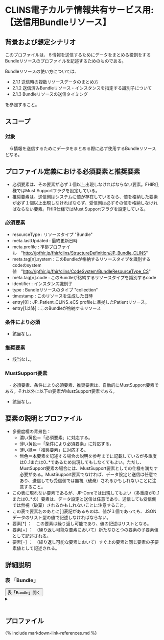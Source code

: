 
# CLINS電子カルテ情報共有サービス用: 【送信用Bundleリソース】

## 背景および想定シナリオ
このプロファイルは、６情報を送信するためにデータをまとめる役割をするBundleリソースのプロファイルを記述するためのものである。

Bundleリソースの使い方については、

  - 2.1.1 送信時の複数リソースデータのまとめ方
  - 2.1.2 送信済みBundleリソース・インスタンスを指定する識別子について
  - 2.1.3 Bundleリソースの送信タイミング

を参照すること。

## スコープ
### 対象
　６情報を送信するためにデータをまとめる際に必ず使用するBundleリソースとなる。

## プロファイル定義における必須要素と推奨要素
  - 必須要素は、その要素が必ず１個以上出現しなければならない要素。FHIR仕様ではMust Supportフラグを設定している。
  - 推奨要素は、送信側はシステムに値が存在しているなら、値を格納した要素が必ず１個以上出現しなければならず、受信側は必ずその値を格納しなければならない要素。FHIR仕様ではMust Supportフラグを設定している。

### 必須要素
  - resourceType : リソースタイプ "Bundle"
  - meta.lastUpdated : 最終更新日時
  - meta.profile : 準拠プロファイル　"http://jpfhir.jp/fhir/clins/StructureDefinition/JP_Bundle_CLINS"
  - meta.tag[n].system : このBundleが格納するリソースタイプを識別するcodeのsystem値　"http://jpfhir.jp/fhir/clins/CodeSystem/BundleResourceType_CS"
  - meta.tag[n].code : このBundleが格納するリソースタイプを識別するcode
  - identifier : インスタンス識別子
  - type : Bundleリソースのタイプ "collection"
  - timestamp : このリソースを生成した日時
  - entry[0] : JP_Patient_CLINS_eCS profileに準拠したPatientリソース。
  - entry[1以降] : このBundleが格納するリソース

### 条件により必須
  - 該当なし。

### 推奨要素
  - 該当なし。

### MustSupport要素
　- 必須要素、条件により必須要素、推奨要素は、自動的にMustSupport要素である。それ以外に以下の要素がMustSupport要素である。
  - 該当なし。

## 要素の説明とプロファイル
  - 多重度欄の背景色：
    - 濃い黄色＝「必須要素」に対応する。
    - 薄い黄色＝「条件により必須要素」に対応する。
    - 薄い緑＝「推奨要素」に対応する。
    - 無色＝本要素を記述する場合の説明を参考までに記載しているが多重度は0..1または0..*であるため出現してもしなくてもよい。ただし、MustSupport要素の場合には、MustSupport要素としての仕様を満たす必要がある。MustSupport要素でなければ、データ設定と送信は任意であり、送信しても受信側では無視（破棄）されるかもしれないことに注意すること。
  - この表に現れない要素であるが、JP-Coreでは出現してもよい（多重度が0..1または0..*の）要素は、データ設定と送信は任意であり、送信しても受信側では無視（破棄）されるかもしれないことに注意すること。
  - この表で要素名のあとに[ ]表記があるものは、値が１個であっても、JSONデータのリスト型の値で記述しなければならない。
  - 要素[*] ：　この要素は繰り返し可能であり、値の記述はリストとなる。
  - 要素[+] ：　（繰り返し可能な要素において）新たなひとつの要素の子要素値として記述される。
  - 要素[=] ：　（繰り返し可能な要素において）すぐ上の要素と同じ要素の子要素値として記述される。

## 詳細説明


<script>
function details_open(onoff, idname, idCloseButton){
  var elem = document.getElementById(idname);
  elem.open = onoff;
  if (onoff == true){
    document.getElementById(idCloseButton).style.display = 'none';
  } else {
    document.getElementById(idCloseButton).style.display = 'inline';
  }
}
</script>


<h3>表 「Bundle」</h3>
<button id="mrc" type="button" onclick="details_open(true,'TableDetails','mrc')">表「Bundle」開く</button>
<details id="TableDetails">
<button type="button" onclick="details_open(false,'TableDetails', 'mrc')">閉じる</button>
<summary></summary>


<div id="Table_18042" class="htmlTable" align=center x:publishsource="Excel">

<table border=0 cellpadding=0 cellspacing=0 width=1038 style='border-collapse:
 collapse;table-layout:fixed;width:778pt'>
 <col class=xl325 width=107 style='mso-width-source:userset;mso-width-alt:2925;
 width:80pt'>
 <col class=xl325 width=73 span=3 style='mso-width-source:userset;mso-width-alt:
 2011;width:55pt'>
 <col class=xl325 width=35 style='mso-width-source:userset;mso-width-alt:950;
 width:26pt'>
 <col class=xl325 width=87 style='mso-width-source:userset;mso-width-alt:2377;
 width:65pt'>
 <col class=xl325 width=359 style='mso-width-source:userset;mso-width-alt:9837;
 width:269pt'>
 <col class=xl325 width=36 style='mso-width-source:userset;mso-width-alt:987;
 width:27pt'>
 <col class=xl461 width=195 style='mso-width-source:userset;mso-width-alt:5339;
 width:146pt'>
 <tr height=68 style='mso-height-source:userset;height:51.0pt'>
  <td colspan=9 height=68 class=xl456 align=left width=1038 style='height:51.0pt;
  width:778pt'><a name="Print_Area"><ruby>多重度<span style='display:none'><rt>タジュウド
  </rt></span></ruby>は、<ruby>親<span style='display:none'><rt>オヤ </rt></span></ruby><ruby>要素<span
  style='display:none'><rt>ヨウソ </rt></span></ruby>が<ruby>出現<span
  style='display:none'><rt>シュツゲン </rt></span></ruby>した<ruby>場合<span
  style='display:none'><rt>バアイ </rt></span></ruby>の<ruby>多重度<span
  style='display:none'><rt>タジュウド </rt></span></ruby>。たとえばある<ruby>子要素<span
  style='display:none'><rt>コヨウソ </rt></span></ruby>の<ruby>多重度<span
  style='display:none'><rt>タジュウド </rt></span></ruby>が1..1であっても<ruby>親要素<span
  style='display:none'><rt>オヤヨウソ </rt></span></ruby>が<ruby>出現<span
  style='display:none'><rt>シュツゲン </rt></span></ruby>しない<ruby>場合<span
  style='display:none'><rt>バアイ </rt></span></ruby>にはその<ruby>子要素<span
  style='display:none'><rt>コヨウソ </rt></span></ruby>は<ruby>出現<span
  style='display:none'><rt>シュツゲン </rt></span></ruby>しない。<ruby>逆<span
  style='display:none'><rt>ギャク </rt></span></ruby>に<ruby>親要素<span
  style='display:none'><rt>オヤヨウソ </rt></span></ruby>が<ruby>出現<span
  style='display:none'><rt>シュツゲン </rt></span></ruby>する<ruby>場合<span
  style='display:none'><rt>バアイ </rt></span></ruby>には、この<ruby>子要素<span
  style='display:none'><rt>コヨウソ </rt></span></ruby>は<ruby>出現<span
  style='display:none'><rt>シュツゲン </rt></span></ruby>しなければならない。</a></td>
 </tr>
 <tr height=100 style='height:75.0pt'>
  <td height=100 class=xl68 width=107 style='height:75.0pt;border-top:none;
  width:80pt'>要素Lv1</td>
  <td class=xl315 width=73 style='border-top:none;border-left:none;width:55pt'>要素Lv2</td>
  <td class=xl315 width=73 style='border-top:none;border-left:none;width:55pt'>要素Lv3</td>
  <td class=xl315 width=73 style='border-top:none;border-left:none;width:55pt'>要素Lv4</td>
  <td class=xl316 width=35 style='border-top:none;border-left:none;width:26pt'>多重度</td>
  <td class=xl315 width=87 style='border-top:none;border-left:none;width:65pt'>型</td>
  <td class=xl315 width=359 style='border-top:none;border-left:none;width:269pt'>説明</td>
  <td class=xl315 width=36 style='border-top:none;border-left:none;width:27pt'><ruby>固定値<span
  style='display:none'><rt class=font7>コテイチ</rt></span></ruby> <br>
    <ruby>／<span style='display:none'><rt class=font7>レイジ</rt></span></ruby> <ruby>例<span
  style='display:none'><rt class=font7>ジ</rt></span></ruby> 示</td>
  <td class=xl317 width=195 style='border-top:none;border-left:none;width:146pt'><ruby>固定値<span
  style='display:none'><rt class=font7>コテイチ</rt></span></ruby> または<ruby>例示<span
  style='display:none'><rt class=font7>レイジ</rt></span></ruby></td>
 </tr>
 <tr height=40 style='height:30.0pt'>
  <td height=40 class=xl274 width=107 style='height:30.0pt;border-top:none;
  width:80pt'>resourceType</td>
  <td class=xl282 width=73 style='border-top:none;border-left:none;width:55pt'>　</td>
  <td class=xl282 width=73 style='border-top:none;border-left:none;width:55pt'>　</td>
  <td class=xl282 width=73 style='border-top:none;border-left:none;width:55pt'>　</td>
  <td class=xl318 width=35 style='border-top:none;border-left:none;width:26pt'>1..1</td>
  <td class=xl282 width=87 style='border-top:none;border-left:none;width:65pt'>string</td>
  <td class=xl319 width=359 style='border-top:none;border-left:none;width:269pt'>Bundleリソースであることを示す。</td>
  <td class=xl282 width=36 style='border-top:none;border-left:none;width:27pt'>固定値</td>
  <td class=xl320 width=195 style='border-top:none;border-left:none;width:146pt'>&quot;Bundle&quot;</td>
 </tr>
 <tr height=20 style='height:15.0pt'>
  <td height=20 class=xl274 width=107 style='height:15.0pt;border-top:none;
  width:80pt'>meta</td>
  <td class=xl282 width=73 style='border-top:none;border-left:none;width:55pt'>　</td>
  <td class=xl282 width=73 style='border-top:none;border-left:none;width:55pt'>　</td>
  <td class=xl282 width=73 style='border-top:none;border-left:none;width:55pt'>　</td>
  <td class=xl445 width=35 style='border-top:none;border-left:none;width:26pt'>1..1</td>
  <td class=xl282 width=87 style='border-top:none;border-left:none;width:65pt'>Meta</td>
  <td class=xl282 width=359 style='border-top:none;border-left:none;width:269pt'>　</td>
  <td class=xl282 width=36 style='border-top:none;border-left:none;width:27pt'>　</td>
  <td class=xl320 width=195 style='border-top:none;border-left:none;width:146pt'>　</td>
 </tr>
 <tr height=340 style='height:255.0pt'>
  <td height=340 class=xl274 width=107 style='height:255.0pt;border-top:none;
  width:80pt'>meta</td>
  <td class=xl282 width=73 style='border-top:none;border-left:none;width:55pt'>lastUpdated</td>
  <td class=xl282 width=73 style='border-top:none;border-left:none;width:55pt'>　</td>
  <td class=xl282 width=73 style='border-top:none;border-left:none;width:55pt'>　</td>
  <td class=xl445 width=35 style='border-top:none;border-left:none;width:26pt'>1..1</td>
  <td class=xl282 width=87 style='border-top:none;border-left:none;width:65pt'>instant</td>
  <td class=xl282 width=359 style='border-top:none;border-left:none;width:269pt'>最終更新日時。YYYY-MM-DDThh:mm:ss.sss+zz:zz<br>
   
  この要素は、このリソースのデータを取り込んで蓄積していたシステムが、このリソースになんらかの変更があった可能性があった日時を取得し、このデータを再取り込みする必要性の判断をするために使われる。<ruby>本要素<span
  style='display:none'><rt>ホンヨウソ </rt></span></ruby>に前回取り込んだ時点より後の日時が設定されている場合には、なんらかの変更があった可能性がある（変更がない場合もある）ものとして判断される。したがって、内容になんらかの変更があった場合、またはこのリソースのデータが初めて作成された場合には、その時点以降の日時（たとえば、このリソースのデータを作成した日時）を設定しなければならない。内容の変更がない場合でも、このリソースのデータが作り直された場合や単に複写された場合にその日時を設定しなおしてもよい。ただし、内容に変更がないのであれば、日時を変更しなくてもよい。また、この要素の変更とmeta.versionIdの変更とは、必ずしも連動しないことがある。</td>
  <td class=xl282 width=36 style='border-top:none;border-left:none;width:27pt'>例示</td>
  <td class=xl320 width=195 style='border-top:none;border-left:none;width:146pt'>&quot;2015-02-07T13:28:17.239+09:00&quot;</td>
 </tr>
 <tr height=100 style='height:75.0pt'>
  <td height=100 class=xl274 width=107 style='height:75.0pt;border-top:none;
  width:80pt'>meta</td>
  <td class=xl282 width=73 style='border-top:none;border-left:none;width:55pt'>profile[+]</td>
  <td class=xl282 width=73 style='border-top:none;border-left:none;width:55pt'>　</td>
  <td class=xl282 width=73 style='border-top:none;border-left:none;width:55pt'>　</td>
  <td class=xl445 width=35 style='border-top:none;border-left:none;width:26pt'>1..*</td>
  <td class=xl282 width=87 style='border-top:none;border-left:none;width:65pt'>canonical(StructureDefinition)</td>
  <td class=xl323 width=359 style='border-top:none;border-left:none;width:269pt'>準拠しているプロファイルを受信側に通知したい場合には、本文書のプロファイルを識別するURLを指定する。<br>
   
  http://jpfhir.jp/fhir/clins/StructureDefinition/JP_Bundle_CLINS　を設定する。<br>
    </td>
  <td class=xl282 width=36 style='border-top:none;border-left:none;width:27pt'>固定値</td>
  <td class=xl256 width=195 style='border-top:none;border-left:none;width:146pt'><a
  href="http://jpfhir.jp/fhir/clins/StructureDefinition/JP_Bundle_CLINS"
  target="_parent">http://jpfhir.jp/fhir/clins/StructureDefinition/JP_Bundle_CLINS</a></td>
 </tr>
 <tr height=60 style='height:45.0pt'>
  <td height=60 class=xl72 width=107 style='height:45.0pt;width:80pt'>meta</td>
  <td class=xl73 width=73 style='width:55pt'>tag[*]</td>
  <td class=xl73 width=73 style='width:55pt'>　</td>
  <td class=xl73 width=73 style='width:55pt'>　</td>
  <td class=xl313 width=35 style='width:26pt'>1..*</td>
  <td class=xl73 width=87 style='width:65pt'>Coding</td>
  <td class=xl88 width=359 style='width:269pt'>本リソースのメタデータ。<br>
    CLINSでのBundleリソースに含まれる６情報リソースカテゴリーをmeta.tag要素に記述する。</td>
  <td class=xl73 width=36 style='width:27pt'>　</td>
  <td class=xl294 width=195 style='width:146pt'>　</td>
 </tr>
 <tr height=84 style='height:63.0pt'>
  <td height=84 class=xl72 width=107 style='height:63.0pt;width:80pt'>meta</td>
  <td class=xl73 width=73 style='width:55pt'>tag[+]</td>
  <td class=xl73 width=73 style='width:55pt'>system</td>
  <td class=xl73 width=73 style='width:55pt'>　</td>
  <td class=xl313 width=35 style='width:26pt'>1..1</td>
  <td class=xl73 width=87 style='width:65pt'>uri</td>
  <td class=xl284 width=359 style='width:269pt'>固定値
  http://jpfhir.jp/fhir/clins/CodeSystem/BundleResourceType_CS　を設定する。</td>
  <td class=xl73 width=36 style='width:27pt'>固定値</td>
  <td class=xl85 width=195 style='width:146pt'><a
  href="http://jpfhir.jp/fhir/clins/CodeSystem/BundleResourceType_CS"
  target="_parent">http://jpfhir.jp/fhir/clins/CodeSystem/BundleResourceType_CS</a></td>
 </tr>
 <tr height=160 style='height:120.0pt'>
  <td height=160 class=xl72 width=107 style='height:120.0pt;width:80pt'>meta</td>
  <td class=xl73 width=73 style='width:55pt'>tag[=]</td>
  <td class=xl73 width=73 style='width:55pt'>code</td>
  <td class=xl73 width=73 style='width:55pt'>　</td>
  <td class=xl313 width=35 style='width:26pt'>1..1</td>
  <td class=xl73 width=87 style='width:65pt'>code</td>
  <td class=xl88 width=359 style='width:269pt'>Bundleリソースに含まれる６情報リソースカテゴリーのいずれかをhhttp://jpfhir.jp/fhir/clins/ValueSet/BundleResourceType_VSのValuseSetから設定する。<br>
   
  具体的には、&quot;AllergyIntolerance&quot;、&quot;Condition&quot;、&quot;Observation&quot;、&quot;MedicationRequest&quot;　のいずれかの値を設定する。<br>
    </td>
  <td class=xl73 width=36 style='width:27pt'><ruby>例<span style='display:none'><rt>レイジ
  </rt></span></ruby>示</td>
  <td class=xl294 width=195 style='width:146pt'>&quot;Observation&quot;</td>
 </tr>
 <tr height=175 style='page-break-before:always;mso-height-source:userset;
  height:131.0pt'>
  <td height=175 class=xl326 align=left width=107 style='height:131.0pt;
  border-top:none;width:80pt'>identifier[*]</td>
  <td class=xl96 width=73 style='border-top:none;border-left:none;width:55pt'>　</td>
  <td class=xl96 width=73 style='border-top:none;border-left:none;width:55pt'>　</td>
  <td class=xl96 width=73 style='border-top:none;border-left:none;width:55pt'>　</td>
  <td class=xl327 align=left width=35 style='border-top:none;border-left:none;
  width:26pt'>1..*</td>
  <td class=xl96 align=left width=87 style='border-top:none;border-left:none;
  width:65pt'>Identifier</td>
  <td class=xl96 align=left width=359 style='border-top:none;border-left:none;
  width:269pt'>この文書Bundleの<ruby>一意<span style='display:none'><rt>&#129351;</rt></span></ruby>の識別子。Bund<ruby>le<span
  style='display:none'><rt>ジュシｎ </rt></span></ruby><ruby>作<span
  style='display:none'><rt>レキ </rt></span></ruby><ruby>成時<span
  style='display:none'><rt>カンリ </rt></span></ruby><ruby>にシ<span
  style='display:none'><rt>バンゴウ </rt></span></ruby>ステムが設定する。<br>
   
  Bundleリソースのidentifier要素は、電子カルテ情報共有サービス側で保存される。送信側は、後続の送信においてこのidentifierを指定することで、<ruby>受信<span
  style='display:none'><rt>ジュシン </rt></span></ruby><ruby>側<span
  style='display:none'><rt>ガワ </rt></span></ruby>は過去に<ruby>受信<span
  style='display:none'><rt>ジュシン </rt></span></ruby>したBundleリソースを<ruby>特定<span
  style='display:none'><rt>トクテイ </rt></span></ruby>し、それに含まれていた全データについて削除、更新などの処理を行うためにこれを<ruby>使用<span
  style='display:none'><rt>シヨウ </rt></span></ruby>する。</td>
  <td class=xl96 width=36 style='border-top:none;border-left:none;width:27pt'>　</td>
  <td class=xl320 width=195 style='border-top:none;border-left:none;width:146pt'>　</td>
 </tr>
 <tr height=56 style='height:42.0pt'>
  <td height=56 class=xl326 align=left width=107 style='height:42.0pt;
  border-top:none;width:80pt'>identifier[+]</td>
  <td class=xl96 align=left width=73 style='border-top:none;border-left:none;
  width:55pt'>system</td>
  <td class=xl96 width=73 style='border-top:none;border-left:none;width:55pt'>　</td>
  <td class=xl96 width=73 style='border-top:none;border-left:none;width:55pt'>　</td>
  <td class=xl327 align=left width=35 style='border-top:none;border-left:none;
  width:26pt'>1..1</td>
  <td class=xl96 align=left width=87 style='border-top:none;border-left:none;
  width:65pt'>uri</td>
  <td class=xl96 align=left width=359 style='border-top:none;border-left:none;
  width:269pt'><ruby>固<span style='display:none'><rt>コテイチ </rt></span></ruby>定値　&quot;http://jpfhir.jp/fhir/clins/bundle-identifier&quot;を<ruby>設定<span
  style='display:none'><rt>セッテイ </rt></span></ruby>する。 </td>
  <td class=xl96 align=left width=36 style='border-top:none;border-left:none;
  width:27pt'>固定値</td>
  <td class=xl462 align=left width=195 style='border-top:none;border-left:none;
  width:146pt'>http://jpfhir.jp/fhir/clins/bundle-identifier</td>
 </tr>
 <tr height=281 style='mso-height-source:userset;height:211.0pt'>
  <td height=281 class=xl326 align=left width=107 style='height:211.0pt;
  border-top:none;width:80pt'>identifier[=]</td>
  <td class=xl96 align=left width=73 style='border-top:none;border-left:none;
  width:55pt'>value</td>
  <td class=xl96 width=73 style='border-top:none;border-left:none;width:55pt'>　</td>
  <td class=xl96 width=73 style='border-top:none;border-left:none;width:55pt'>　</td>
  <td class=xl327 align=left width=35 style='border-top:none;border-left:none;
  width:26pt'>1..1</td>
  <td class=xl96 align=left width=87 style='border-top:none;border-left:none;
  width:65pt'>string</td>
  <td class=xl96 align=left width=359 style='border-top:none;border-left:none;
  width:269pt'>以下に記載する[報告単位識別ID]　を設定する。<br>
    [報告単位識別ID]： 次の３つの文字列を半角ハット記号（^）で連結した文字列。<br>
    <font class="font47">【保険医療機関番号10桁】</font><font class="font10">：（内訳：都道府県番号２桁、点数表コード（医療機関区分）１桁、医療機関番号７桁）<br>
    </font><font class="font47">【被保険者個人識別子】</font><font class="font10">：　６情報送信仕様に記載の「6:被保険者個人識別子の格納」の仕様に従う。<br>
    </font><font class="font47">【報告単位データ一意識別ID：報告単位のデータを医療機関のシステムとして医療機関内で一意に識別できる粒度のID文字列】</font><font
  class="font10">：当該システムが当該患者データの中で一意性を保証できるよう生成した半角文字列（英大文字、数字、ハイフン記号のみ可）。最大128文字とすること。&quot;</font></td>
  <td class=xl96 align=left width=36 style='border-top:none;border-left:none;
  width:27pt'><ruby>例<span style='display:none'><rt>レイジ </rt></span></ruby>示</td>
  <td class=xl320 width=195 style='border-top:none;border-left:none;width:146pt'>&quot;1311234567-2020-00123456&quot;</td>
 </tr>
 <tr height=40 style='height:30.0pt'>
  <td height=40 class=xl326 align=left width=107 style='height:30.0pt;
  border-top:none;width:80pt'>type</td>
  <td class=xl96 width=73 style='border-top:none;border-left:none;width:55pt'>　</td>
  <td class=xl96 width=73 style='border-top:none;border-left:none;width:55pt'>　</td>
  <td class=xl96 width=73 style='border-top:none;border-left:none;width:55pt'>　</td>
  <td class=xl327 align=left width=35 style='border-top:none;border-left:none;
  width:26pt'>1..1</td>
  <td class=xl96 align=left width=87 style='border-top:none;border-left:none;
  width:65pt'>code</td>
  <td class=xl96 align=left width=359 style='border-top:none;border-left:none;
  width:269pt'>Bundleリソースのタイプ。<ruby>本<span style='display:none'><rt>ホン </rt></span></ruby><ruby>仕様<span
  style='display:none'><rt>シヨウ </rt></span></ruby>では&quot;collection&quot;<ruby>固定<span
  style='display:none'><rt>コテイ </rt></span></ruby>とする。</td>
  <td class=xl96 align=left width=36 style='border-top:none;border-left:none;
  width:27pt'>固定値</td>
  <td class=xl320 width=195 style='border-top:none;border-left:none;width:146pt'>&quot;collection&quot;</td>
 </tr>
 <tr height=83 style='mso-height-source:userset;height:62.0pt'>
  <td height=83 class=xl326 align=left width=107 style='height:62.0pt;
  border-top:none;width:80pt'>timestamp</td>
  <td class=xl96 width=73 style='border-top:none;border-left:none;width:55pt'>　</td>
  <td class=xl96 width=73 style='border-top:none;border-left:none;width:55pt'>　</td>
  <td class=xl96 width=73 style='border-top:none;border-left:none;width:55pt'>　</td>
  <td class=xl327 align=left width=35 style='border-top:none;border-left:none;
  width:26pt'>1..1</td>
  <td class=xl96 align=left width=87 style='border-top:none;border-left:none;
  width:65pt'>instant</td>
  <td class=xl96 align=left width=359 style='border-top:none;border-left:none;
  width:269pt'>このリソースを生成した日時。時刻の精度はミリ秒とし、タイムゾーンを含めること。</td>
  <td class=xl96 align=left width=36 style='border-top:none;border-left:none;
  width:27pt'>例示</td>
  <td class=xl320 width=195 style='border-top:none;border-left:none;width:146pt'>&quot;2021-02-01T13:28:17.239+09:00&quot;</td>
 </tr>
 <tr height=40 style='height:30.0pt'>
  <td height=40 class=xl326 align=left width=107 style='height:30.0pt;
  border-top:none;width:80pt'>entry[*]</td>
  <td class=xl96 width=73 style='border-top:none;border-left:none;width:55pt'>　</td>
  <td class=xl96 width=73 style='border-top:none;border-left:none;width:55pt'>　</td>
  <td class=xl96 width=73 style='border-top:none;border-left:none;width:55pt'>　</td>
  <td class=xl327 align=left width=35 style='border-top:none;border-left:none;
  width:26pt'>1..*</td>
  <td class=xl96 align=left width=87 style='border-top:none;border-left:none;
  width:65pt'>BackboneElement</td>
  <td class=xl96 align=left width=359 style='border-top:none;border-left:none;
  width:269pt'>Bundleに含まれる全リソースエントリを<ruby>格納<span style='display:none'><rt>カクノウ
  </rt></span></ruby>する。</td>
  <td class=xl96 width=36 style='border-top:none;border-left:none;width:27pt'>　</td>
  <td class=xl320 width=195 style='border-top:none;border-left:none;width:146pt'>　</td>
 </tr>
 <tr height=75 style='mso-height-source:userset;height:56.0pt'>
  <td height=75 class=xl326 align=left width=107 style='height:56.0pt;
  border-top:none;width:80pt'>entry[+]</td>
  <td class=xl96 align=left width=73 style='border-top:none;border-left:none;
  width:55pt'>fullUrl</td>
  <td class=xl96 width=73 style='border-top:none;border-left:none;width:55pt'>　</td>
  <td class=xl96 width=73 style='border-top:none;border-left:none;width:55pt'>　</td>
  <td class=xl327 align=left width=35 style='border-top:none;border-left:none;
  width:26pt'>1..1</td>
  <td class=xl96 align=left width=87 style='border-top:none;border-left:none;
  width:65pt'>uri</td>
  <td class=xl96 align=left width=359 style='border-top:none;border-left:none;
  width:269pt'>エントリリスト内の<ruby>各<span style='display:none'><rt>カクコジン サイショ
  ヒツオユヒッス ヒッス<span style='mso-spacerun:yes'>  </span></rt></span></ruby>リソースを一意に識別するためのUUID。</td>
  <td class=xl96 align=left width=36 style='border-top:none;border-left:none;
  width:27pt'>例示</td>
  <td class=xl320 width=195 style='border-top:none;border-left:none;width:146pt'>&quot;urn:uuid:179f9f7f-e546-04c2-6888-a9e0b24e5720&quot;</td>
 </tr>
 <tr height=300 style='page-break-before:always;height:225.0pt'>
  <td height=300 class=xl326 align=left width=107 style='height:225.0pt;
  border-top:none;width:80pt'>entry[=]</td>
  <td class=xl96 align=left width=73 style='border-top:none;border-left:none;
  width:55pt'>resource</td>
  <td class=xl96 width=73 style='border-top:none;border-left:none;width:55pt'>　</td>
  <td class=xl96 width=73 style='border-top:none;border-left:none;width:55pt'>　</td>
  <td class=xl327 align=left width=35 style='border-top:none;border-left:none;
  width:26pt'>1..1</td>
  <td class=xl96 align=left width=87 style='border-top:none;border-left:none;
  width:65pt'>Resource(JP_Patient_CLINS_eCS)</td>
  <td class=xl96 align=left width=359 style='border-top:none;border-left:none;
  width:269pt'>JP_Patient_CLINS_eCS profileに準拠したPatient<ruby>リソ<span
  style='display:none'><rt>ジュンキョ </rt></span></ruby>ース。最初のリソースentryはJP_Patient_CLINS_eCS
  profileに準拠したPatientリソースであることが必須。</td>
  <td class=xl96 align=left width=36 style='border-top:none;border-left:none;
  width:27pt'>例示</td>
  <td class=xl320 width=195 style='border-top:none;border-left:none;width:146pt'>{<br>
    <span style='mso-spacerun:yes'>        </span>&quot;resourceType&quot;:
  &quot;Patient&quot;,<br>
    <span style='mso-spacerun:yes'>        </span>&quot;id&quot;:
  &quot;InlineExample-Patient-standard&quot;,<br>
    <span style='mso-spacerun:yes'>        </span>&quot;meta&quot;: {<br>
    <span style='mso-spacerun:yes'>          </span>&quot;profile&quot;:
  [<br>
    <span style='mso-spacerun:yes'>           
  </span>&quot;http://jpfhir.jp/fhir/clins/StructureDefinition/JP_Patient_eCS&quot;<br>
    <span style='mso-spacerun:yes'>          </span>]<br>
    <span style='mso-spacerun:yes'>        </span>}, <br>
    <ruby>&lt;以<span style='display:none'><rt>イコウ </rt></span></ruby><ruby>降省<span
  style='display:none'><rt>ショウリャク </rt></span></ruby>略&gt;</td>
 </tr>
 <tr height=100 style='height:75.0pt'>
  <td height=100 class=xl326 align=left width=107 style='height:75.0pt;
  border-top:none;width:80pt'>entry[+]</td>
  <td class=xl96 align=left width=73 style='border-top:none;border-left:none;
  width:55pt'>fullUrl</td>
  <td class=xl96 width=73 style='border-top:none;border-left:none;width:55pt'>　</td>
  <td class=xl96 width=73 style='border-top:none;border-left:none;width:55pt'>　</td>
  <td class=xl96 align=left width=35 style='border-top:none;border-left:none;
  width:26pt'>0..1</td>
  <td class=xl96 align=left width=87 style='border-top:none;border-left:none;
  width:65pt'>uri</td>
  <td class=xl96 align=left width=359 style='border-top:none;border-left:none;
  width:269pt'>エントリリスト内の<ruby>各<span style='display:none'><rt>カクコジン </rt></span></ruby>リソースを一意に識別するためのUUID。すでに<ruby>送信<span
  style='display:none'><rt>ソウシン </rt></span></ruby><ruby>済<span
  style='display:none'><rt>ズミ </rt></span></ruby>みのBundleリソースを<ruby>削除<span
  style='display:none'><rt>サクジョ </rt></span></ruby>するためにこのBundleリソースを<ruby>送信<span
  style='display:none'><rt>ソウシン </rt></span></ruby>する<ruby>場合<span
  style='display:none'><rt>バアイ </rt></span></ruby>には、<ruby>最初<span
  style='display:none'><rt>サイショ </rt></span></ruby>のentry(Patientリソース）だけを<ruby>設定<span
  style='display:none'><rt>セッテイ </rt></span></ruby>し、これ<ruby>以降<span
  style='display:none'><rt>イコウ </rt></span></ruby>のリソースは<ruby>不要<span
  style='display:none'><rt>フヨウ </rt></span></ruby>である。</td>
  <td class=xl96 align=left width=36 style='border-top:none;border-left:none;
  width:27pt'>例示</td>
  <td class=xl320 width=195 style='border-top:none;border-left:none;width:146pt'>&quot;urn:uuid:179f9f7f-e546-04c2-6888-a9e0b24e5720&quot;</td>
 </tr>
 <tr height=300 style='height:225.0pt'>
  <td height=300 class=xl326 align=left width=107 style='height:225.0pt;
  border-top:none;width:80pt'>entry[=]</td>
  <td class=xl96 align=left width=73 style='border-top:none;border-left:none;
  width:55pt'>resource</td>
  <td class=xl96 width=73 style='border-top:none;border-left:none;width:55pt'>　</td>
  <td class=xl96 width=73 style='border-top:none;border-left:none;width:55pt'>　</td>
  <td class=xl96 align=left width=35 style='border-top:none;border-left:none;
  width:26pt'>0..*</td>
  <td class=xl96 align=left width=87 style='border-top:none;border-left:none;
  width:65pt'>Resource(JP_Conditon_CLINS_eCS|JP_Observation_LabResult_CLINS_eCS|JP_MedicationRequest_CLINS_eCS|JP_AllergyIntorellance_CLINS_eCS)</td>
  <td class=xl96 align=left width=359 style='border-top:none;border-left:none;
  width:269pt'>このBundleリソースが格納するリソースのprofileに準拠したリソース。検体検査結果、傷病、アレルギー・薬剤禁忌、処方のいずれか。ただし、処方は６情報送信においては送信対象となっていない。</td>
  <td class=xl96 align=left width=36 style='border-top:none;border-left:none;
  width:27pt'>例示</td>
  <td class=xl320 width=195 style='border-top:none;border-left:none;width:146pt'>{<br>
    <span style='mso-spacerun:yes'>        </span>&quot;resourceType&quot;:
  &quot;Observation&quot;,<br>
    <span style='mso-spacerun:yes'>        </span>&quot;id&quot;:
  &quot;InlineExample-Patient-standard&quot;,<br>
    <span style='mso-spacerun:yes'>        </span>&quot;meta&quot;: {<br>
    <span style='mso-spacerun:yes'>          </span>&quot;profile&quot;:
  [<br>
    <span style='mso-spacerun:yes'>           
  </span>&quot;http://jpfhir.jp/fhir/clins/StructureDefinition/JP_Observation_LabResult_CLINS_eCS&quot;<br>
    <span style='mso-spacerun:yes'>    </span><ruby><span
  style='mso-spacerun:yes'>  </span><span style='display:none'><rt>イコウ </rt></span></ruby><ruby><span
  style='mso-spacerun:yes'>  </span><span style='display:none'><rt>ショウリャク </rt></span></ruby><span
  style='mso-spacerun:yes'>  </span>]<br>
    <span style='mso-spacerun:yes'>        </span>}, <br>
    &lt;以降省略&gt;</td>
 </tr>
 <tr height=43 style='mso-height-source:userset;height:32.0pt'>
  <td colspan=9 height=43 class=xl457 width=1038 style='border-right:1.0pt solid black;
  height:32.0pt;width:778pt'>　　　：：：　（<ruby>リ<span style='display:none'><rt>クリカエシ
  </rt></span></ruby>ソースインスタンスの数だけ繰り<ruby>返<span style='display:none'><rt>カズ </rt></span></ruby>し（）</td>
 </tr>
 <tr height=40 style='height:30.0pt'>
  <td height=40 class=xl326 align=left width=107 style='height:30.0pt;
  border-top:none;width:80pt'>entry[+]</td>
  <td class=xl96 align=left width=73 style='border-top:none;border-left:none;
  width:55pt'>fullUrl</td>
  <td class=xl96 width=73 style='border-top:none;border-left:none;width:55pt'>　</td>
  <td class=xl96 width=73 style='border-top:none;border-left:none;width:55pt'>　</td>
  <td class=xl96 align=left width=35 style='border-top:none;border-left:none;
  width:26pt'>0..1</td>
  <td class=xl96 align=left width=87 style='border-top:none;border-left:none;
  width:65pt'>uri</td>
  <td class=xl96 align=left width=359 style='border-top:none;border-left:none;
  width:269pt'>エントリリスト内の<ruby>各<span style='display:none'><rt>カクコジン </rt></span></ruby>リソースを一意に識別するためのUUID。</td>
  <td class=xl96 align=left width=36 style='border-top:none;border-left:none;
  width:27pt'>例示</td>
  <td class=xl320 width=195 style='border-top:none;border-left:none;width:146pt'>&quot;urn:uuid:3e6a0ba2-d781-4fd7-9de6-e077b690daed&quot;</td>
 </tr>
 <tr height=301 style='page-break-before:always;height:226.0pt'>
  <td height=301 class=xl460 align=left width=107 style='height:226.0pt;
  border-top:none;width:80pt'>entry[=]</td>
  <td class=xl101 align=left width=73 style='border-top:none;border-left:none;
  width:55pt'>resource</td>
  <td class=xl101 width=73 style='border-top:none;border-left:none;width:55pt'>　</td>
  <td class=xl101 width=73 style='border-top:none;border-left:none;width:55pt'>　</td>
  <td class=xl101 align=left width=35 style='border-top:none;border-left:none;
  width:26pt'>0..*</td>
  <td class=xl101 align=left width=87 style='border-top:none;border-left:none;
  width:65pt'>entry[1]<ruby>以降<span style='display:none'><rt>イコウ </rt></span></ruby>と<ruby>同一<span
  style='display:none'><rt>ドウイツ </rt></span></ruby>。</td>
  <td class=xl101 align=left width=359 style='border-top:none;border-left:none;
  width:269pt'><ruby>上記<span style='display:none'><rt>ジョウキ </rt></span></ruby>と<ruby>同<span
  style='display:none'><rt>オナジ </rt></span></ruby>じ。ただし、<ruby>同一<span
  style='display:none'><rt>ドウイツ </rt></span></ruby>のBundleリソースに<ruby>格納<span
  style='display:none'><rt>カクノウ </rt></span></ruby>されるすべてのentryは、<ruby>同一<span
  style='display:none'><rt>ドウイツ </rt></span></ruby>のリソース<ruby>種別<span
  style='display:none'><rt>シュベツ </rt></span></ruby>、<ruby>同一<span
  style='display:none'><rt>ドウイツ </rt></span></ruby>のプロファイルに<ruby>準拠<span
  style='display:none'><rt>ジュンキョ </rt></span></ruby>していなければならない。</td>
  <td class=xl101 align=left width=36 style='border-top:none;border-left:none;
  width:27pt'>例示</td>
  <td class=xl330 width=195 style='border-top:none;border-left:none;width:146pt'>{<br>
    <span style='mso-spacerun:yes'>        </span>&quot;resourceType&quot;:
  &quot;Observation&quot;,<br>
    <span style='mso-spacerun:yes'>        </span>&quot;id&quot;:
  &quot;InlineExample-Patient-standard&quot;,<br>
    <span style='mso-spacerun:yes'>        </span>&quot;meta&quot;: {<br>
    <span style='mso-spacerun:yes'>          </span>&quot;profile&quot;:
  [<br>
    <span style='mso-spacerun:yes'>           
  </span>&quot;http://jpfhir.jp/fhir/clins/StructureDefinition/JP_Observation_LabResult_CLINS_eCS&quot;<br>
    <span style='mso-spacerun:yes'>    </span><ruby><span
  style='mso-spacerun:yes'>  </span><span style='display:none'><rt>イコウ </rt></span></ruby><ruby><span
  style='mso-spacerun:yes'>  </span><span style='display:none'><rt>ショウリャク </rt></span></ruby><span
  style='mso-spacerun:yes'>  </span>]<br>
    <span style='mso-spacerun:yes'>        </span>}, <br>
    &lt;以降省略&gt;</td>
 </tr>

</table>

</div>

<button type="button" onclick="details_open(false,'TableDetails','mrc')">閉じる</button>
</details>

<br>

## プロファイル


{% include markdown-link-references.md %}